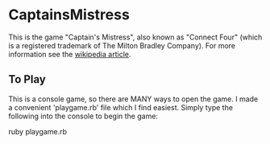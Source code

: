 # CaptainsMistress

This is the game "Captain's Mistress", also known as "Connect Four" (which is a
registered trademark of The Milton Bradley Company). For more information see
the [wikipedia article](https://en.wikipedia.org/wiki/Connect_Four).

## To Play

This is a console game, so there are MANY ways to open the game.  I made a convenient 'playgame.rb' file which I find easiest.  Simply type the following into the console to begin the game:

ruby playgame.rb
